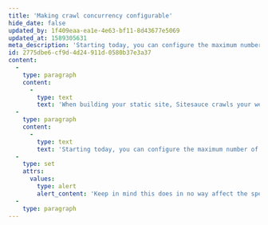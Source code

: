 ```yaml
---
title: 'Making crawl concurrency configurable'
hide_date: false
updated_by: 1f409eaa-ea1e-4e63-bf11-8d43677e5069
updated_at: 1589305631
meta_description: 'Starting today, you can configure the maximum number of simultaneous requests Sitesauce will use when crawling your site.'
id: 2775dbe6-cf9d-4d24-911d-0580b37e3a37
content:
  -
    type: paragraph
    content:
      -
        type: text
        text: 'When building your static site, Sitesauce crawls your website in order to detect all your pages and assets. To make this process faster, we use multiple processes to visit different parts of your website at the same time. However, there''s a limit of what each server can handle, and some people have found the process to be too much for their server, while others would like it to be faster.'
  -
    type: paragraph
    content:
      -
        type: text
        text: 'Starting today, you can configure the maximum number of simultaneous requests we make to your website from your Site Settings, so you can find the perfect balance between performance and speed.'
  -
    type: set
    attrs:
      values:
        type: alert
        alert_content: 'Keep in mind this does in no way affect the speed or performance of the generated site.'
  -
    type: paragraph
---
```

